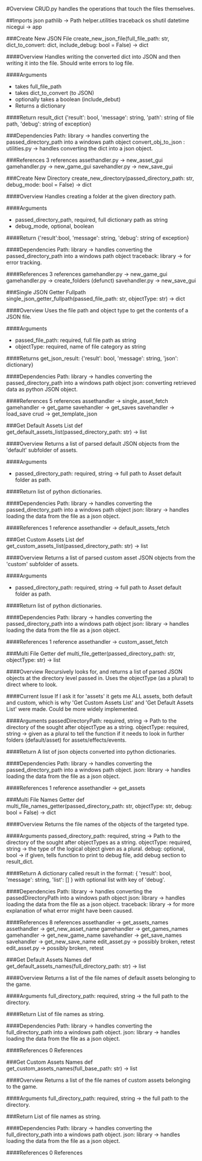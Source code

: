 #Overview 
CRUD.py handles the operations that touch the files themselves.

##Imports
json
pathlib -> Path
helper.utilities
traceback
os
shutil
datetime
nicegui -> app



###Create New JSON File
create_new_json_file(full_file_path: str, dict_to_convert: dict, include_debug: bool = False) -> dict

####Overview
Handles writing the converted dict into JSON and then writing it into the file. Should write errors to log file.

####Arguments
 - takes full_file_path
 - takes dict_to_convert (to JSON)
 - optionally takes a boolean (include_debut)
 - Returns a dictionary

####Return 
result_dict {'result': bool, 'message': string, 'path': string of file path, 'debug': string of exception}

###Dependencies
Path: library -> handles converting the passed_directory_path into a windows path object
convert_obj_to_json : utilities.py -> handles converting the dict into a json object.

###References
3 references
assethandler.py -> new_asset_gui
gamehandler.py -> new_game_gui
savehandler.py -> new_save_gui



###Create New Directory
create_new_directory(passed_directory_path: str, debug_mode: bool = False) -> dict

####Overview
Handles creating a folder at the given directory path.

####Arguments
- passed_directory_path, required, full dictionary path as string
- debug_mode, optional, boolean

####Return
{'result':bool, 'message': string, 'debug': string of exception}

####Dependencies
Path: library -> handles converting the passed_directory_path into a windows path object
traceback: library -> for error tracking.

####References
3 references
gamehandler.py -> new_game_gui
gamehandler.py -> create_folders (defunct)
savehandler.py -> new_save_gui



###Single JSON Getter Fullpath
single_json_getter_fullpath(passed_file_path: str, objectType: str) -> dict

####Overview
Uses the file path and object type to get the contents of a JSON file.

####Arguments
- passed_file_path: required, full file path as string
- objectType: required, name of file category as string

####Returns
get_json_result: {'result': bool, 'message': string, 'json': dictionary}

####Dependencies
Path: library -> handles converting the passed_directory_path into a windows path object
json: converting retrieved data as python JSON object.

####References
5 references
assethandler -> single_asset_fetch
gamehandler -> get_game
savehandler -> get_saves
savehandler -> load_save
crud -> get_template_json



###Get Default Assets List
def get_default_assets_list(passed_directory_path: str) -> list

####Overview
Returns a list of parsed default JSON objects from the 'default' subfolder of assets.

####Arguments
- passed_directory_path: required, string -> full path to Asset default folder as path.

####Return
list of python dictionaries.

####Dependencies
Path: library -> handles converting the passed_directory_path into a windows path object
json: library -> handles loading the data from the file as a json object.

####References
1 reference
assethandler -> default_assets_fetch



###Get Custom Assets List
def get_custom_assets_list(passed_directory_path: str) -> list

####Overview
Returns a list of parsed custom asset JSON objects from the 'custom' subfolder of assets.

####Arguments
- passed_directory_path: required, string -> full path to Asset default folder as path.

####Return
list of python dictionaries.

####Dependencies
Path: library -> handles converting the passed_directory_path into a windows path object
json: library -> handles loading the data from the file as a json object.

####References
1 reference
assethandler -> custom_asset_fetch



###Multi File Getter
def multi_file_getter(passed_directory_path: str, objectType: str) -> list

####Overview
Recursively looks for, and returns a list of parsed JSON objects at the directory level passed in. Uses the objectType (as a plural) to direct where to look.

####Current Issue
If I ask it for 'assets' it gets me ALL assets, both default and custom, which is why 'Get Custom Assets List' and 'Get Default Assets List' were made.
Could be more widely implemented.

####Arguments
passedDirectoryPath: required, string -> Path to the directory of the sought after objectType  as a string.
objectType: required, string -> given as a plural to tell the function if it needs to look in further folders (default/asset) for assets/effects/events.

####Return
A list of json objects converted into python dictionaries.

####Dependencies
Path: library -> handles converting the passed_directory_path into a windows path object.
json: library -> handles loading the data from the file as a json object.

####References
1 reference
assethandler -> get_assets



###Multi File Names Getter
def multi_file_names_getter(passed_directory_path: str, objectType: str, debug: bool = False) -> dict

####Overview
Returns the file names of the objects of the targeted type.

####Arguments
passed_directory_path: required, string -> Path to the directory of the sought after objectTypes as a string.
objectType: required, string -> the type of the logical object given as a plural.
debug: optional, bool -> if given, tells function to print to debug file, add debug section to result_dict.

####Return
A dictionary called result in the format: 
{ 'result': bool,
'message': string,
'list': [] }
with optional list with key of 'debug'.

####Dependencies
Path: library -> handles converting the passedDirectoryPath into a windows path object
json: library -> handles loading the data from the file as a json object.
traceback: library -> for more explanation of what error might have been caused.

####References
8 references
assethandler -> get_assets_names
assethandler -> get_new_asset_name
gamehandler -> get_games_names
gamehandler -> get_new_game_name
savehandler -> get_save_names
savehandler -> get_new_save_name
edit_asset.py -> possibly broken, retest
edit_asset.py -> possibly broken, retest



###Get Default Assets Names
def get_default_assets_names(full_directory_path: str) -> list

####Overview
Returns a list of the file names of default assets belonging to the game.

####Arguments
full_directory_path: required, string -> the full path to the directory.

####Return
List of file names as string.

####Dependencies
Path: library -> handles converting the full_directory_path into a windows path object.
json: library -> handles loading the data from the file as a json object.

####References
0 References



###Get Custom Assets Names
def get_custom_assets_names(full_base_path: str) -> list

####Overview
Returns a list of the file names of custom assets belonging to the game.

####Arguments
full_directory_path: required, string -> the full path to the directory.

###Return
List of file names as string.

####Dependencies
Path: library -> handles converting the full_directory_path into a windows path object.
json: library -> handles loading the data from the file as a json object.

####References
0 References



